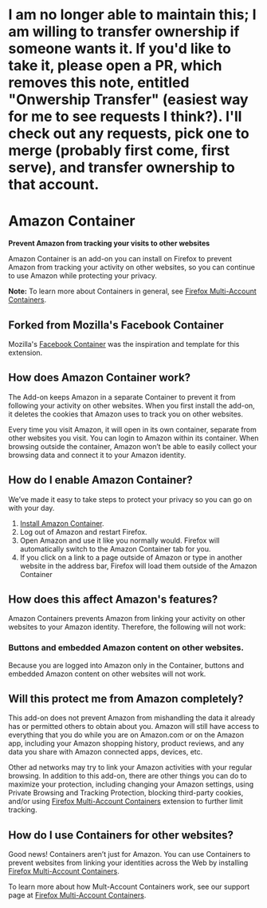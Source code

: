 # I am no longer able to maintain this; I am willing to transfer ownership if someone wants it. If you'd like to take it, please open a PR, which removes this note, entitled "Onwership Transfer" (easiest way for me to see requests I think?). I'll check out any requests, pick one to merge (probably first come, first serve), and transfer ownership to that account.

# Amazon Container

**Prevent Amazon from tracking your visits to other websites**

Amazon Container is an add-on you can install on Firefox to prevent Amazon from tracking your activity on other websites, so you can continue to use Amazon while protecting your privacy.

**Note:** To learn more about Containers in general, see [Firefox Multi-Account Containers](https://support.mozilla.org/kb/containers).

## Forked from Mozilla's Facebook Container  

Mozilla's [Facebook Container](https://addons.mozilla.org/en-US/firefox/addon/facebook-container/) was the inspiration and template for this extension.

## How does Amazon Container work?

The Add-on keeps Amazon in a separate Container to prevent it from following your activity on other websites. When you first install the add-on, it deletes the cookies that Amazon uses to track you on other websites. 

Every time you visit Amazon, it will open in its own container, separate from other websites you visit.  You can login to Amazon within its container.  When browsing outside the container, Amazon won’t be able to easily collect your browsing data and connect it to your Amazon identity.

## How do I enable Amazon Container?

We’ve made it easy to take steps to protect your privacy so you can go on with your day.

1. [Install Amazon Container](https://addons.mozilla.org/firefox/addon/contain-amazon/).
2. Log out of Amazon and restart Firefox.
2. Open Amazon and use it like you normally would.  Firefox will automatically switch to the Amazon Container tab for you.
3. If you click on a link to a page outside of Amazon or type in another website in the address bar, Firefox will load them outside of the Amazon Container

## How does this affect Amazon's features?

Amazon Containers prevents Amazon from linking your activity on other websites to your Amazon identity. Therefore, the following will not work:

### Buttons and embedded Amazon content on other websites.

Because you are logged into Amazon only in the Container, buttons and embedded Amazon content on other websites will not work.

## Will this protect me from Amazon completely?

This add-on does not prevent Amazon from mishandling the data it already has or permitted others to obtain about you. Amazon will still have access to everything that you do while you are on Amazon.com or on the Amazon app, including your Amazon shopping history, product reviews, and any data you share with Amazon connected apps, devices, etc.  

Other ad networks may try to link your Amazon activities with your regular browsing. In addition to this add-on, there are other things you can do to maximize your protection, including changing your Amazon settings, using Private Browsing and Tracking Protection, blocking third-party cookies, and/or using [Firefox Multi-Account Containers](https://addons.mozilla.org/firefox/addon/multi-account-containers/ ) extension to further limit tracking.

## How do I use Containers for other websites?

Good news! Containers aren’t just for Amazon. You can use Containers to prevent websites from linking your identities across the Web by installing [Firefox Multi-Account Containers](https://addons.mozilla.org/firefox/addon/multi-account-containers/).

To learn more about how Mult-Account Containers work, see our support page at [Firefox Multi-Account Containers](https://addons.mozilla.org/firefox/addon/multi-account-containers/).
